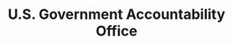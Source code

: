 ---
# This topic lives at
# https://digital.gov/topics/us-government-accountability-office

# Topic Title
title: "U.S. Government Accountability Office"

# description — keep it short and clear
# summary: ""

# Weight
weight: 1

# For more information on managing topics,
# see https://github.com/GSA/digitalgov.gov/wiki/topics
---
